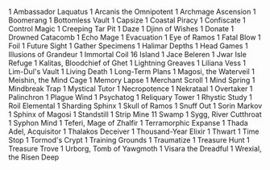1 Ambassador Laquatus
1 Arcanis the Omnipotent
1 Archmage Ascension
1 Boomerang
1 Bottomless Vault
1 Capsize
1 Coastal Piracy
1 Confiscate
1 Control Magic
1 Creeping Tar Pit
1 Daze
1 Djinn of Wishes
1 Donate
1 Drowned Catacomb
1 Echo Mage
1 Evacuation
1 Eye of Ramos
1 Fatal Blow
1 Foil
1 Future Sight
1 Gather Specimens
1 Halimar Depths
1 Head Games
1 Illusions of Grandeur
1 Immortal Coil
16 Island
1 Jace Beleren
1 Jwar Isle Refuge
1 Kalitas, Bloodchief of Ghet
1 Lightning Greaves
1 Liliana Vess
1 Lim-Dul's Vault
1 Living Death
1 Long-Term Plans
1 Magosi, the Waterveil
1 Meishin, the Mind Cage
1 Memory Lapse
1 Merchant Scroll
1 Mind Spring
1 Mindbreak Trap
1 Mystical Tutor
1 Necropotence
1 Nekrataal
1 Overtaker
1 Palinchron
1 Plague Wind
1 Psychatog
1 Reliquary Tower
1 Rhystic Study
1 Roil Elemental
1 Sharding Sphinx
1 Skull of Ramos
1 Snuff Out
1 Sorin Markov
1 Sphinx of Magosi
1 Standstill
1 Strip Mine
11 Swamp
1 Sygg, River Cutthroat
1 Syphon Mind
1 Teferi, Mage of Zhalfir
1 Terramorphic Expanse
1 Thada Adel, Acquisitor
1 Thalakos Deceiver
1 Thousand-Year Elixir
1 Thwart
1 Time Stop
1 Tormod's Crypt
1 Training Grounds
1 Traumatize
1 Treasure Hunt
1 Treasure Trove
1 Urborg, Tomb of Yawgmoth
1 Visara the Dreadful
1 Wrexial, the Risen Deep


